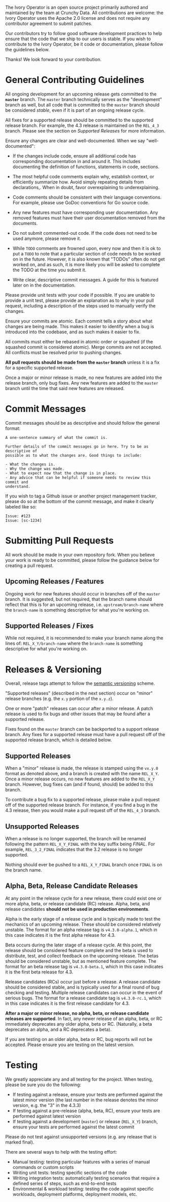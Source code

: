 The Ivory Operator is an open source project primarily authored and
maintained by the team at Crunchy Data. All contributions are welcome: the
Ivory Operator uses the Apache 2.0 license and does not require any
contributor agreement to submit patches.

Our contributors try to follow good software development practices to help
ensure that the code that we ship to our users is stable. If you wish to
contribute to the Ivory Operator, be it code or documentation, please follow
the guidelines below.

Thanks! We look forward to your contribution.

# General Contributing Guidelines

All ongoing development for an upcoming release gets committed to the
**`master`** branch. The `master` branch technically serves as the "development"
branch as well, but all code that is committed to the `master` branch should be
considered _stable_, even if it is part of an ongoing release cycle.

All fixes for a supported release should be committed to the supported release
branch. For example, the 4.3 release is maintained on the  `REL_4_3` branch.
Please see the section on _Supported Releases_ for more information.

Ensure any changes are clear and well-documented. When we say "well-documented":

- If the changes include code, ensure all additional code has corresponding
documentation in and around it. This includes documenting the definition of
functions, statements in code, sections.

- The most helpful code comments explain why, establish context, or efficiently
summarize how. Avoid simply repeating details from declarations,. When in doubt,
favor overexplaining to underexplaining.

- Code comments should be consistent with their language conventions. For
example, please use GoDoc conventions for Go source code.

- Any new features must have corresponding user documentation. Any removed
features must have their user documentation removed from the documents.

- Do not submit commented-out code. If the code does not need to be used
anymore, please remove it.

- While `TODO` comments are frowned upon, every now and then it is ok to put a
`TODO` to note that a particular section of code needs to be worked on in the
future. However, it is also known that "TODOs" often do not get worked on, and
as such, it is more likely you will be asked to complete the TODO at the time
you submit it.

- Write clear, descriptive commit messages. A guide for this is featured later
on in the documentation.

Please provide unit tests with your code if possible. If you are unable to
provide a unit test, please provide an explanation as to why in your pull
request, including a description of the steps used to manually verify the
changes.

Ensure your commits are atomic. Each commit tells a story about what changes
are being made. This makes it easier to identify when a bug is introduced into
the codebase, and as such makes it easier to fix.

All commits must either be rebased in atomic order or squashed (if the squashed
commit is considered atomic). Merge commits are not accepted. All conflicts must
be resolved prior to pushing changes.

**All pull requests should be made from the `master` branch** unless it is a fix
for a specific supported release.

Once a major or minor release is made, no new features are added into the
release branch, only bug fixes. Any new features are added to the `master`
branch until the time that said new features are released.

# Commit Messages

Commit messages should be as descriptive and should follow the general format:

```
A one-sentence summary of what the commit is.

Further details of the commit messages go in here. Try to be as descriptive of
possible as to what the changes are. Good things to include:

- What the changes is.
- Why the change was made.
- What to expect now that the change is in place.
- Any advice that can be helpful if someone needs to review this commit and
understand.
```

If you wish to tag a Github issue or another project management tracker, please
do so at the bottom of the commit message, and make it clearly labeled like so:

```
Issue: #123
Issue: [sc-1234]
```

# Submitting Pull Requests

All work should be made in your own repository fork. When you believe your work
is ready to be committed, please follow the guidance below for creating a pull
request.

## Upcoming Releases / Features

Ongoing work for new features should occur in branches off of the `master`
branch. It is suggested, but not required, that the branch name should reflect
that this is for an upcoming release, i.e. `upstream/branch-name` where the
`branch-name` is something descriptive for what you're working on.

## Supported Releases / Fixes

While not required, it is recommended to make your branch name along the lines
of: `REL_X_Y/branch-name` where the `branch-name` is something descriptive
for what you're working on.

# Releases & Versioning

Overall, release tags attempt to follow the
[semantic versioning](https://semver.org) scheme.

"Supported releases" (described in the next section) occur on "minor" release
branches (e.g. the `x.y` portion of the `x.y.z`).

One or more "patch" releases can occur after a minor release. A patch release is
used to fix bugs and other issues that may be found after a supported release.

Fixes found on the `master` branch can be backported to a support release
branch. Any fixes for a supported release must have a pull request off of the
supported release branch, which is detailed below.

## Supported Releases

When a "minor" release is made, the release is stamped using the `vx.y.0` format
as denoted above, and a branch is created with the name `REL_X_Y`. Once a
minor release occurs, no new features are added to the `REL_X_Y` branch.
However, bug fixes can (and if found, should) be added to this branch.

To contribute a bug fix to a supported release, please make a pull request off
of the supported release branch. For instance, if you find a bug in the 4.3
release, then you would make a pull request off of the `REL_4_3` branch.

## Unsupported Releases

When a release is no longer supported, the branch will be renamed following the
pattern `REL_X_Y_FINAL` with the key suffix being _FINAL_. For example,
`REL_3_2_FINAL` indicates that the 3.2 release is no longer supported.

Nothing should ever be pushed to a `REL_X_Y_FINAL` branch once `FINAL` is on
the branch name.

## Alpha, Beta, Release Candidate Releases

At any point in the release cycle for a new release, there could exist one or
more alpha, beta, or release candidate (RC) release. Alpha, beta, and release
candidates **should not be used in production environments**.

Alpha is the early stage of a release cycle and is typically made to test the
mechanics of an upcoming release. These should be considered relatively
unstable. The format for an alpha release tag is `v4.3.0-alpha.1`, which in this
case indicates it is the first alpha release for 4.3.

Beta occurs during the later stage of a release cycle. At this point, the
release should be considered feature complete and the beta is used to
distribute, test, and collect feedback on the upcoming release. The betas should
be considered unstable, but as mentioned feature complete. The format for an
beta release tag is `v4.3.0-beta.1`, which in this case indicates it is the
first beta release for 4.3.

Release candidates (RCs) occur just before a release. A release candidate should
be considered stable, and is typically used for a final round of bug checking
and testing. Multiple release candidates can occur in the event of serious bugs.
The format for a release candidate tag is `v4.3.0-rc.1`, which in this
case indicates it is the first release candidate for 4.3.

**After a major or minor release, no alpha, beta, or release candidate releases
are supported**. In fact, any newer release of an alpha, beta, or RC immediately
deprecates any older alpha, beta or RC. (Naturally, a beta deprecates an alpha,
and a RC deprecates a beta).

If you are testing on an older alpha, beta or RC, bug reports will not be
accepted. Please ensure you are testing on the latest version.

# Testing

We greatly appreciate any and all testing for the project. When testing, please
be sure you do the following:

- If testing against a release, ensure your tests are performed against the
latest minor version (the last number in the release denotes the minor version,
e.g. the "3" in the 4.3.3)
- If testing against a pre-release (alpha, beta, RC), ensure your tests are
performed against latest version
- If testing against a development (`master`) or release (`REL_X_Y`) branch,
ensure your tests are performed against the latest commit

Please do not test against unsupported versions (e.g. any release that is marked
final).

There are several ways to help with the testing effort:

- Manual testing: testing particular features with a series of manual commands
or custom scripts
- Writing unit tests: testing specific sections of the code
- Writing integration tests: automatically testing scenarios that require a
defined series of steps, such as end-to-end tests
- Environmental & workload testing: testing the code against specific workloads,
deployment platforms, deployment models, etc.
